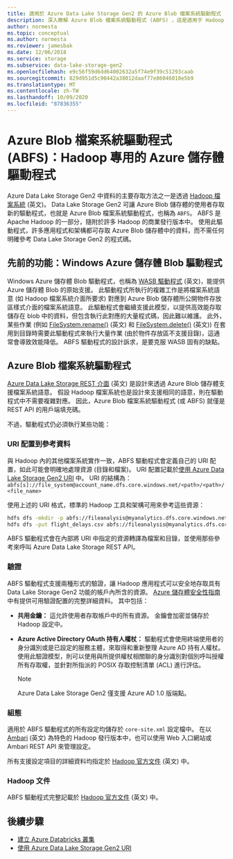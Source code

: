 ```yaml
---
title: 適用於 Azure Data Lake Storage Gen2 的 Azure Blob 檔案系統驅動程式
description: 深入瞭解 Azure Blob 檔案系統驅動程式 (ABFS) ，這是適用于 Hadoop 的專用 Azure 儲存體驅動程式。 使用此驅動程式存取 Azure Data Lake Storage Gen2 中的資料。
author: normesta
ms.topic: conceptual
ms.author: normesta
ms.reviewer: jamesbak
ms.date: 12/06/2018
ms.service: storage
ms.subservice: data-lake-storage-gen2
ms.openlocfilehash: e9c56f59d6dd64002632a5f74e9f39c51293caab
ms.sourcegitcommit: 829d951d5c90442a38012daaf77e86046018e5b9
ms.translationtype: MT
ms.contentlocale: zh-TW
ms.lasthandoff: 10/09/2020
ms.locfileid: "87836355"
---
```

# <a name="the-azure-blob-filesystem-driver-abfs-a-dedicated-azure-storage-driver-for-hadoop"></a>Azure Blob 檔案系統驅動程式 (ABFS)：Hadoop 專用的 Azure 儲存體驅動程式

Azure Data Lake Storage Gen2 中資料的主要存取方法之一是透過 [Hadoop 檔案系統](https://hadoop.apache.org/docs/current/hadoop-project-dist/hadoop-common/filesystem/index.html) \(英文\)。 Data Lake Storage Gen2 可讓 Azure Blob 儲存體的使用者存取新的驅動程式，也就是 Azure Blob 檔案系統驅動程式，也稱為 `ABFS`。 ABFS 是 Apache Hadoop 的一部分，隨附於許多 Hadoop 的商業發行版本中。 使用此驅動程式，許多應用程式和架構都可存取 Azure Blob 儲存體中的資料，而不需任何明確參考 Data Lake Storage Gen2 的程式碼。

## <a name="prior-capability-the-windows-azure-storage-blob-driver"></a>先前的功能：Windows Azure 儲存體 Blob 驅動程式

Windows Azure 儲存體 Blob 驅動程式，也稱為 [WASB 驅動程式](https://hadoop.apache.org/docs/current/hadoop-azure/index.html) \(英文\)，能提供 Azure 儲存體 Blob 的原始支援。 此驅動程式所執行的複雜工作是將檔案系統語意 (如 Hadoop 檔案系統介面所要求) 對應到 Azure Blob 儲存體所公開物件存放區樣式介面的檔案系統語意。 此驅動程式會繼續支援此模型，以提供高效能存取儲存在 blob 中的資料，但包含執行此對應的大量程式碼，因此難以維護。 此外，某些作業 (例如 [FileSystem.rename()](https://hadoop.apache.org/docs/current/hadoop-project-dist/hadoop-common/filesystem/filesystem.html#boolean_renamePath_src_Path_d) \(英文\) 和 [FileSystem.delete()](https://hadoop.apache.org/docs/current/hadoop-project-dist/hadoop-common/filesystem/filesystem.html#boolean_deletePath_p_boolean_recursive) \(英文\)) 在套用到目錄時需要此驅動程式來執行大量作業 (由於物件存放區不支援目錄)，這通常會導致效能降低。 ABFS 驅動程式的設計訴求，是要克服 WASB 固有的缺點。

## <a name="the-azure-blob-file-system-driver"></a>Azure Blob 檔案系統驅動程式

[Azure Data Lake Storage REST 介面](https://docs.microsoft.com/rest/api/storageservices/data-lake-storage-gen2) \(英文\) 是設計來透過 Azure Blob 儲存體支援檔案系統語意。 假設 Hadoop 檔案系統也是設計來支援相同的語意，則在驅動程式中不需要複雜對應。 因此，Azure Blob 檔案系統驅動程式 (或 ABFS) 就僅是 REST API 的用戶端填充碼。

不過，驅動程式仍必須執行某些功能：

### <a name="uri-scheme-to-reference-data"></a>URI 配置到參考資料

與 Hadoop 內的其他檔案系統實作一致，ABFS 驅動程式會定義自己的 URI 配置，如此可能會明確地處理資源 (目錄和檔案)。 URI 配置記載於[使用 Azure Data Lake Storage Gen2 URI](./data-lake-storage-introduction-abfs-uri.md) 中。 URI 的結構為：`abfs[s]://file_system@account_name.dfs.core.windows.net/<path>/<path>/<file_name>`

使用上述的 URI 格式，標準的 Hadoop 工具和架構可用來參考這些資源：

```bash
hdfs dfs -mkdir -p abfs://fileanalysis@myanalytics.dfs.core.windows.net/tutorials/flightdelays/data
hdfs dfs -put flight_delays.csv abfs://fileanalysis@myanalytics.dfs.core.windows.net/tutorials/flightdelays/data/
```

ABFS 驅動程式會在內部將 URI 中指定的資源轉譯為檔案和目錄，並使用那些參考來呼叫 Azure Data Lake Storage REST API。

### <a name="authentication"></a>驗證

ABFS 驅動程式支援兩種形式的驗證，讓 Hadoop 應用程式可以安全地存取具有 Data Lake Storage Gen2 功能的帳戶內所含的資源。 [Azure 儲存體安全性指南](security-recommendations.md)中有提供可用驗證配置的完整詳細資料。 其中包括：

- **共用金鑰：** 這允許使用者存取帳戶中的所有資源。 金鑰會加密並儲存於 Hadoop 設定中。

- **Azure Active Directory OAuth 持有人權杖：** 驅動程式會使用終端使用者的身分識別或是已設定的服務主體，來取得和重新整理 Azure AD 持有人權杖。 使用此驗證模型，則可以使用與所提供權杖相關聯的身分識別對個別呼叫授權所有存取權，並針對所指派的 POSIX 存取控制清單 (ACL) 進行評估。

   > [!NOTE]
   > Azure Data Lake Storage Gen2 僅支援 Azure AD 1.0 版端點。

### <a name="configuration"></a>組態

適用於 ABFS 驅動程式的所有設定均儲存於 <code>core-site.xml</code> 設定檔中。 在以 [Ambari](https://ambari.apache.org/) \(英文\) 為特色的 Hadoop 發行版本中，也可以使用 Web 入口網站或 Ambari REST API 來管理設定。

所有支援設定項目的詳細資料均指定於 [Hadoop 官方文件](https://hadoop.apache.org/docs/stable/hadoop-azure/abfs.html) \(英文\) 中。

### <a name="hadoop-documentation"></a>Hadoop 文件

ABFS 驅動程式完整記載於 [Hadoop 官方文件](https://hadoop.apache.org/docs/stable/hadoop-azure/abfs.html) \(英文\) 中。

## <a name="next-steps"></a>後續步驟

- [建立 Azure Databricks 叢集](./data-lake-storage-quickstart-create-databricks-account.md)
- [使用 Azure Data Lake Storage Gen2 URI](./data-lake-storage-introduction-abfs-uri.md)
